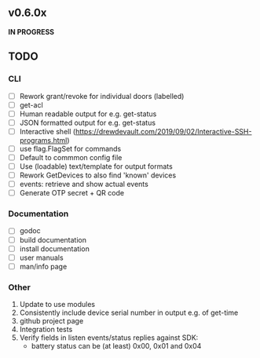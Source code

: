 ## v0.6.0x

**IN PROGRESS**

## TODO

### CLI
- [ ] Rework grant/revoke for individual doors (labelled)
- [ ] get-acl
- [ ] Human readable output for e.g. get-status
- [ ] JSON formatted output for e.g. get-status
- [ ] Interactive shell (https://drewdevault.com/2019/09/02/Interactive-SSH-programs.html)
- [ ] use flag.FlagSet for commands
- [ ] Default to commmon config file
- [ ] Use (loadable) text/template for output formats
- [ ] Rework GetDevices to also find 'known' devices
- [ ] events: retrieve and show actual events
- [ ] Generate OTP secret + QR code

### Documentation

- [ ] godoc
- [ ] build documentation
- [ ] install documentation
- [ ] user manuals
- [ ] man/info page

### Other

1.  Update to use modules
2.  Consistently include device serial number in output e.g. of get-time
3.  github project page
4.  Integration tests
5.  Verify fields in listen events/status replies against SDK:
    - battery status can be (at least) 0x00, 0x01 and 0x04
